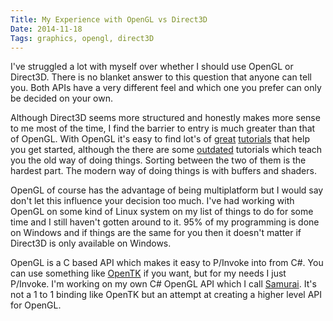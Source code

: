```yaml
---
Title: My Experience with OpenGL vs Direct3D
Date: 2014-11-18
Tags: graphics, opengl, direct3D 
---
```


I've struggled a lot with myself over whether I should use OpenGL or Direct3D. There is no blanket answer to this question that anyone can tell you.
Both APIs have a very different feel and which one you prefer can only be decided on your own.

<!--more-->

Although Direct3D seems more structured and honestly makes more sense to me most of the time, I find the barrier to entry is much greater than that of OpenGL.
With OpenGL it's easy to find lot's of [great](http://www.opengl-tutorial.org/) [tutorials](http://www.arcsynthesis.org/gltut/) that help you get started, although
the there are some [outdated](http://nehe.gamedev.net) tutorials which teach you the old way of doing things. Sorting between the two of them is the hardest part. The modern
way of doing things is with buffers and shaders.

OpenGL of course has the advantage of being multiplatform but I would say don't let this influence your decision too much. I've had working with OpenGL on some kind of Linux
system on my list of things to do for some time and I still haven't gotten around to it. 95% of my programming is done on Windows and if things are the same for you then
it doesn't matter if Direct3D is only available on Windows.

OpenGL is a C based API which makes it easy to P/Invoke into from C#. You can use something like [OpenTK](http://www.opentk.com/) if you want, but for my needs I just P/Invoke.
I'm working on my own C# OpenGL API which I call [Samurai](https://github.com/smack0007/Samurai). It's not a 1 to 1 binding like OpenTK but an attempt at creating a higher
level API for OpenGL.
